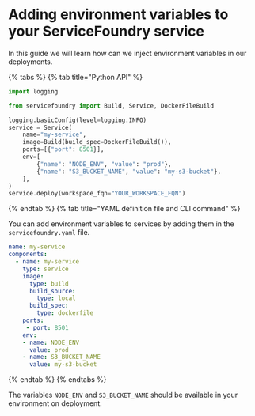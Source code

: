 # Adding environment variables to your ServiceFoundry service

In this guide we will learn how can we inject environment variables in our deployments.

{% tabs %}
{% tab title="Python API" %}

```python
import logging

from servicefoundry import Build, Service, DockerFileBuild

logging.basicConfig(level=logging.INFO)
service = Service(
    name="my-service",
    image=Build(build_spec=DockerFileBuild()),
    ports=[{"port": 8501}],
    env=[
        {"name": "NODE_ENV", "value": "prod"},
        {"name": "S3_BUCKET_NAME", "value": "my-s3-bucket"},
    ],
)
service.deploy(workspace_fqn="YOUR_WORKSPACE_FQN")
```

{% endtab %}
{% tab title="YAML definition file and CLI command" %} 

You can add environment variables to services by adding them in the `servicefoundry.yaml` file. 
```yaml
name: my-service
components:
  - name: my-service
    type: service
    image:
      type: build
      build_source:
        type: local
      build_spec:
        type: dockerfile
    ports:
     - port: 8501
    env:
    - name: NODE_ENV
      value: prod
    - name: S3_BUCKET_NAME
      value: my-s3-bucket
```
{% endtab %}
{% endtabs %}

The variables `NODE_ENV` and `S3_BUCKET_NAME` should be available in your environment on deployment.